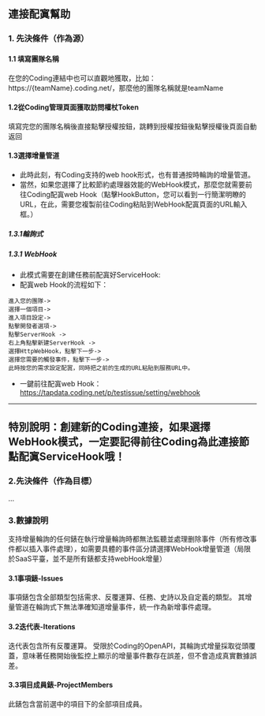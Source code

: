 ## **連接配寘幫助**
### **1. 先決條件（作為源）**
#### **1.1 填寫團隊名稱**
在您的Coding連結中也可以直觀地獲取，比如：https://{teamName}.coding.net/，那麼他的團隊名稱就是teamName 
#### **1.2從Coding管理頁面獲取訪問權杖Token**
填寫完您的團隊名稱後直接點擊授權按鈕，跳轉到授權按鈕後點擊授權後頁面自動返回
#### **1.3選擇增量管道**
- 此時此刻，有Coding支持的web hook形式，也有普通按時輪詢的增量管道。
- 當然，如果您選擇了比較節約處理器效能的WebHook模式，那麼您就需要前往Coding配寘web Hook（點擊HookButton，您可以看到一行簡潔明瞭的URL，在此，需要您複製前往Coding粘貼到WebHook配寘頁面的URL輸入框。）
##### **1.3.1輪詢式**
##### **1.3.1 WebHook**
- 此模式需要在創建任務前配寘好ServiceHook:
- 配寘web Hook的流程如下：
```
進入您的團隊->
選擇一個項目->
進入項目設定->
點擊開發者選項->
點擊ServerHook ->
右上角點擊新建ServerHook ->
選擇HttpWebHook，點擊下一步->
選擇您需要的觸發事件，點擊下一步->
此時按您的需求設定配寘，同時把之前的生成的URL粘貼到服務URL中。
```
- 一鍵前往配寘web Hook： https://tapdata.coding.net/p/testissue/setting/webhook
---
特別說明：**創建新的Coding連接，如果選擇WebHook模式，一定要記得前往Coding為此連接節點配寘ServiceHook哦！**
---

### **2.先決條件（作為目標）**

…

### **3.數據說明**
支持增量輪詢的任何錶在執行增量輪詢時都無法監聽並處理删除事件（所有修改事件都以插入事件處理），如需要具體的事件區分請選擇WebHook增量管道（局限於SaaS平臺，並不是所有錶都支持webHook增量） 
#### **3.1事項錶-Issues**
事項錶包含全部類型包括需求、反覆運算、任務、史詩以及自定義的類型。
其增量管道在輪詢式下無法準確知道增量事件，統一作為新增事件處理。
#### **3.2迭代表-Iterations**
迭代表包含所有反覆運算。
受限於Coding的OpenAPI，其輪詢式增量採取從頭覆蓋，意味著任務開始後監控上顯示的增量事件數存在誤差，但不會造成真實數據誤差。
#### **3.3項目成員錶-ProjectMembers**
此錶包含當前選中的項目下的全部項目成員。